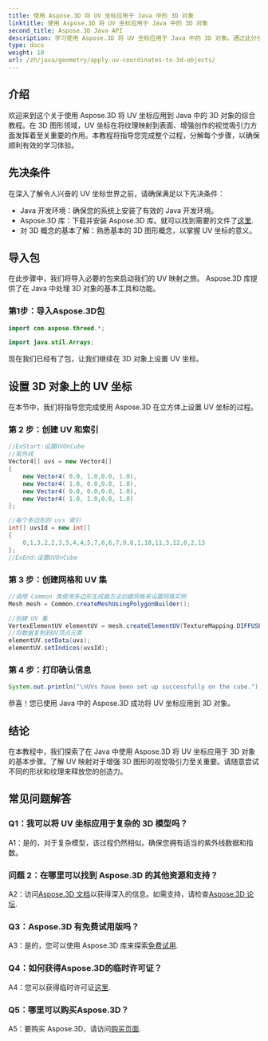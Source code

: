 ```yaml
---
title: 使用 Aspose.3D 将 UV 坐标应用于 Java 中的 3D 对象
linktitle: 使用 Aspose.3D 将 UV 坐标应用于 Java 中的 3D 对象
second_title: Aspose.3D Java API
description: 学习使用 Aspose.3D 将 UV 坐标应用于 Java 中的 3D 对象。通过此分步指南提升您的图形效果。
type: docs
weight: 18
url: /zh/java/geometry/apply-uv-coordinates-to-3d-objects/
---
```

## 介绍

欢迎来到这个关于使用 Aspose.3D 将 UV 坐标应用到 Java 中的 3D 对象的综合教程。在 3D 图形领域，UV 坐标在将纹理映射到表面、增强创作的视觉吸引力方面发挥着至关重要的作用。本教程将指导您完成整个过程，分解每个步骤，以确保顺利有效的学习体验。

## 先决条件

在深入了解令人兴奋的 UV 坐标世界之前，请确保满足以下先决条件：

- Java 开发环境：确保您的系统上安装了有效的 Java 开发环境。
-  Aspose.3D 库：下载并安装 Aspose.3D 库。就可以找到需要的文件了[这里](https://releases.aspose.com/3d/java/).
- 对 3D 概念的基本了解：熟悉基本的 3D 图形概念，以掌握 UV 坐标的意义。

## 导入包

在此步骤中，我们将导入必要的包来启动我们的 UV 映射之旅。 Aspose.3D 库提供了在 Java 中处理 3D 对象的基本工具和功能。

### 第1步：导入Aspose.3D包

```java
import com.aspose.threed.*;

import java.util.Arrays;
```

现在我们已经有了包，让我们继续在 3D 对象上设置 UV 坐标。

## 设置 3D 对象上的 UV 坐标

在本节中，我们将指导您完成使用 Aspose.3D 在立方体上设置 UV 坐标的过程。

### 第 2 步：创建 UV 和索引

```java
//ExStart:设置UVOnCube
//紫外线
Vector4[] uvs = new Vector4[]
{
    new Vector4( 0.0, 1.0,0.0, 1.0),
    new Vector4( 1.0, 0.0,0.0, 1.0),
    new Vector4( 0.0, 0.0,0.0, 1.0),
    new Vector4( 1.0, 1.0,0.0, 1.0)
};

//每个多边形的 uvs 索引
int[] uvsId = new int[]
{
    0,1,3,2,2,3,5,4,4,5,7,6,6,7,9,8,1,10,11,3,12,0,2,13
};
//ExEnd:设置UVOnCube
```

### 第 3 步：创建网格和 UV 集

```java
//调用 Common 类使用多边形生成器方法创建网格来设置网格实例
Mesh mesh = Common.createMeshUsingPolygonBuilder();

//创建 UV 集
VertexElementUV elementUV = mesh.createElementUV(TextureMapping.DIFFUSE, MappingMode.POLYGON_VERTEX, ReferenceMode.INDEX_TO_DIRECT);
//将数据复制到UV顶点元素
elementUV.setData(uvs);
elementUV.setIndices(uvsId);
```

### 第 4 步：打印确认信息

```java
System.out.println("\nUVs have been set up successfully on the cube.");
```

恭喜！您已使用 Java 中的 Aspose.3D 成功将 UV 坐标应用到 3D 对象。

## 结论

在本教程中，我们探索了在 Java 中使用 Aspose.3D 将 UV 坐标应用于 3D 对象的基本步骤。了解 UV 映射对于增强 3D 图形的视觉吸引力至关重要。请随意尝试不同的形状和纹理来释放您的创造力。

## 常见问题解答

### Q1：我可以将 UV 坐标应用于复杂的 3D 模型吗？

A1：是的，对于复杂模型，该过程仍然相似。确保您拥有适当的紫外线数据和指数。

### 问题 2：在哪里可以找到 Aspose.3D 的其他资源和支持？

 A2：访问[Aspose.3D 文档](https://reference.aspose.com/3d/java/)以获得深入的信息。如需支持，请检查[Aspose.3D 论坛](https://forum.aspose.com/c/3d/18).

### Q3：Aspose.3D 有免费试用版吗？

 A3：是的，您可以使用 Aspose.3D 库来探索[免费试用](https://releases.aspose.com/).

### Q4：如何获得Aspose.3D的临时许可证？

A4：您可以获得临时许可证[这里](https://purchase.aspose.com/temporary-license/).

### Q5：哪里可以购买Aspose.3D？

 A5：要购买 Aspose.3D，请访问[购买页面](https://purchase.aspose.com/buy).